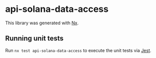 # api-solana-data-access

This library was generated with [Nx](https://nx.dev).

## Running unit tests

Run `nx test api-solana-data-access` to execute the unit tests via [Jest](https://jestjs.io).
